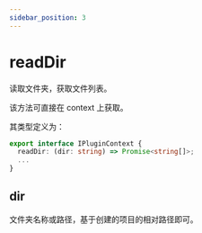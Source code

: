 ```yaml
---
sidebar_position: 3
---
```


# readDir

读取文件夹，获取文件列表。

该方法可直接在 context 上获取。

其类型定义为：

```typescript
export interface IPluginContext {
  readDir: (dir: string) => Promise<string[]>;
  ...
}
```

## dir

文件夹名称或路径，基于创建的项目的相对路径即可。
